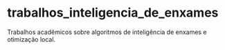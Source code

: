 # trabalhos_inteligencia_de_enxames

Trabalhos acadêmicos sobre algoritmos de inteligência de enxames e otimização local.

